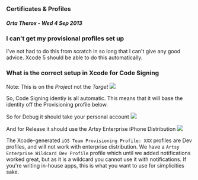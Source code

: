 ### Certificates & Profiles
##### Orta Therox - Wed 4 Sep 2013

### I can't get my provisional profiles set up

I've not had to do this from scratch in so long that I can't give any good advice. Xcode 5 should be able to do this automatically.

### What is the correct setup in Xcode for Code Signing

Note: This is on the _Project_ not the _Target_
![](screenshots/code-signing.png)

So, Code Signing identiy is all automatic. This means that it will base the identity off the Provisioning profile below.

So for Debug it should take your personal account
![](screenshots/debug-sign.png)

And for Release it should use the Artsy Enterprise iPhone Distribution
![](screenshots/release-sign.png)

The Xcode-generated `iOS Team Provisioning Profile: XXX` profiles are Dev profiles, and will not work with enterprise distribution. We have a `Artsy Enterprise Wildcard Dev Profile` profile which until we added notifications worked great, but as it is a wildcard you cannot use it with notifications. If you're writing in-house apps, this is what you want to use for simplicities sake.